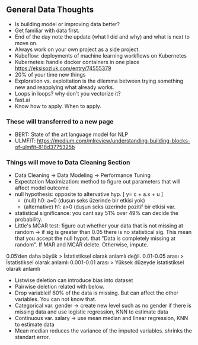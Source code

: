 ## General Data Thoughts

- Is building model or improving data better?
- Get familiar with data first.
- End of the day note the update (what I did and why) and what is next to move on.
- Always work on your own project as a side project.
- Kubeflow: deployments of machine learning workflows on Kubernetes
- Kubernetes: handle docker containers in one place https://eksisozluk.com/entry/74555379
- 20% of your time new things
- Exploration vs. exploitation is the dilemma between trying something new and reapplying what already works.
- Loops in loops? why don't you vectorize it?
- fast.ai
- Know how to apply. When to apply.



### These will transferred to a new page 
- BERT: State of the art language model for NLP
- ULMFIT: https://medium.com/mlreview/understanding-building-blocks-of-ulmfit-818d3775325b

### Things will move to Data Cleaning Section

- Data Cleaning -> Data Modeling -> Performance Tuning
- Expectation Maximization: method to figure out parameters that will affect model outcome
- null hypothesis: opposite to altervative hyp. [ y= c + a.x + u ]
   - (null) h0: a=0 (duşun seks üzerinde bir etkisi yok)
   - (alternative) h1: a>0 (duşun seks üzerinde pozitif bir etkisi var.
- statistical significance: you cant say 51% over 49% can decide the probability.
- Little's MCAR test: figure out whether your data that is not missing at random -> if sig is greater than 0.05 there is no statistical sig. This mean that you accept the null hypot. that "Data is completely missing at random". If MAR and MCAR delete. Otherwise, impute. 

0.05’den daha büyük > İstatistiksel olarak anlamlı değil. 
0.01-0.05 arası > İstatistiksel olarak anlamlı
0.001-0.01 arası > Yüksek düzeyde istatistiksel olarak anlamlı

- Listwise deletion can introduce bias into dataset
- Pairwise deletion related with below.
- Drop variableif 60% of the data is missing. But can affect the other variables. You can not know that.
- Categorical var. gender -> create new level such as no gender if there is missing data and use logistic regression, KNN to estimate data
- Continuous var. salary -> use mean median and linear regression, KNN to estimate data
- Mean median reduces the variance of the imputed variables. shrinks the standart error.
